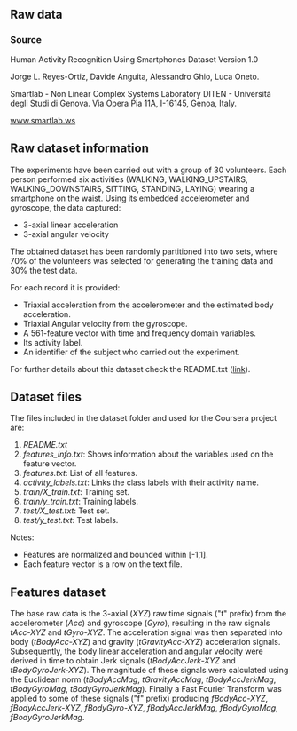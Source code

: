 ## Raw data

### Source
Human Activity Recognition Using Smartphones Dataset
Version 1.0

Jorge L. Reyes-Ortiz, Davide Anguita, Alessandro Ghio, Luca Oneto.

Smartlab - Non Linear Complex Systems Laboratory
DITEN - Università degli Studi di Genova.
Via Opera Pia 11A, I-16145, Genoa, Italy.

www.smartlab.ws

## Raw dataset information

The experiments have been carried out with a group of 30 volunteers. Each person performed six activities (WALKING, WALKING_UPSTAIRS, WALKING_DOWNSTAIRS, SITTING, STANDING, LAYING) wearing a smartphone on the waist. Using its embedded accelerometer and gyroscope, the data captured:
- 3-axial linear acceleration
- 3-axial angular velocity

The obtained dataset has been randomly partitioned into two sets, where 70% of the volunteers was selected for generating the training data and 30% the test data.

For each record it is provided:
- Triaxial acceleration from the accelerometer and the estimated body acceleration.
- Triaxial Angular velocity from the gyroscope. 
- A 561-feature vector with time and frequency domain variables. 
- Its activity label. 
- An identifier of the subject who carried out the experiment.

For further details about this dataset check the README.txt ([link](https://d396qusza40orc.cloudfront.net/getdata%2Fprojectfiles%2FUCI%20HAR%20Dataset.zip)).

## Dataset files

The files included in the dataset folder and used for the Coursera project are:
1. *README.txt*
2. *features_info.txt*: Shows information about the variables used on the feature vector.
3. *features.txt*: List of all features.
4. *activity_labels.txt*: Links the class labels with their activity name.
5. *train/X_train.txt*: Training set.
6. *train/y_train.txt*: Training labels.
7. *test/X_test.txt*: Test set.
8. *test/y_test.txt*: Test labels.

Notes: 
- Features are normalized and bounded within [-1,1].
- Each feature vector is a row on the text file.

## Features dataset

The base raw data is the 3-axial (*XYZ*) raw time signals ("t" prefix) from the accelerometer (*Acc*) and gyroscope (*Gyro*), resulting in the raw signals *tAcc-XYZ* and *tGyro-XYZ*. The acceleration signal was then separated into body (*tBodyAcc-XYZ*) and gravity (*tGravityAcc-XYZ*) acceleration signals. Subsequently, the body linear acceleration and angular velocity were derived in time to obtain Jerk signals (*tBodyAccJerk-XYZ* and *tBodyGyroJerk-XYZ*). The magnitude of these signals were calculated using the Euclidean norm (*tBodyAccMag*, *tGravityAccMag*, *tBodyAccJerkMag*, *tBodyGyroMag*, *tBodyGyroJerkMag*). Finally a Fast Fourier Transform was applied to some of these signals ("f" prefix) producing *fBodyAcc-XYZ*, *fBodyAccJerk-XYZ*, *fBodyGyro-XYZ*, *fBodyAccJerkMag*, *fBodyGyroMag*, *fBodyGyroJerkMag*. 
